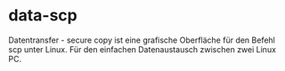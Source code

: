 # data-scp
Datentransfer - secure copy ist eine grafische Oberfläche für den Befehl scp unter Linux. Für den einfachen Datenaustausch zwischen zwei Linux PC.
